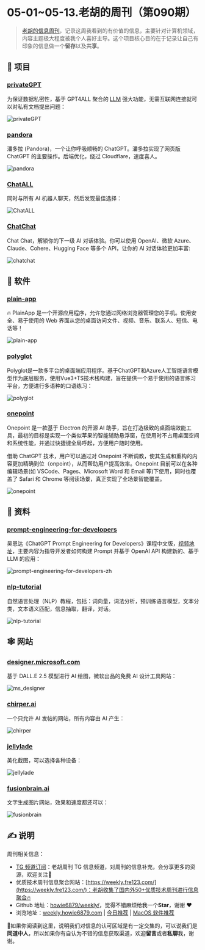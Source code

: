 # 05-01~05-13.老胡的周刊（第090期）

> [老胡的信息周刊](https://weekly.howie6879.com/)，记录这周我看到的有价值的信息，主要针对计算机领域，内容主题极大程度被我个人喜好主导。这个项目核心目的在于记录让自己有印象的信息做一个**留存**以及**共享**。

## 🎯 项目

### [privateGPT](https://github.com/imartinez/privateGPT)

为保证数据私密性，基于 GPT4ALL 聚合的 [LLM](https://github.com/nomic-ai/gpt4all) 强大功能，无需互联网连接就可以对私有文档提出问题：

![privateGPT](https://images-1252557999.file.myqcloud.com/uPic/privateGPT.png)

### [pandora](https://github.com/pengzhile/pandora)

潘多拉 (Pandora)，一个让你呼吸顺畅的 ChatGPT。潘多拉实现了网页版 ChatGPT 的主要操作。后端优化，绕过 Cloudflare，速度喜人。

![pandora](https://images-1252557999.file.myqcloud.com/uPic/pandora.png)

### [ChatALL](https://github.com/sunner/ChatALL)

同时与所有 AI 机器人聊天，然后发现最佳选择：

![ChatALL](https://images-1252557999.file.myqcloud.com/uPic/ChatALL.png)

### [ChatChat](https://github.com/okisdev/ChatChat)

Chat Chat，解锁你的下一级 AI 对话体验。你可以使用 OpenAI、微软 Azure、Claude、Cohere、Hugging Face 等多个 API，让你的 AI 对话体验更加丰富:

![chatchat](https://images-1252557999.file.myqcloud.com/uPic/chatchat.jpg)

## 🤖 软件

### [plain-app](https://github.com/ismartcoding/plain-app)

🔥 PlainApp 是一个开源应用程序，允许您通过网络浏览器管理您的手机。使用安全、易于使用的 Web 界面从您的桌面访问文件、视频、音乐、联系人、短信、电话等！

![plain-app](https://images-1252557999.file.myqcloud.com/uPic/plain-app.jpg)

### [polyglot](https://github.com/liou666/polyglot)

Polyglot是一款多平台的桌面端应用程序。基于ChatGPT和Azure人工智能语言模型作为底层服务，使用Vue3+TS技术栈构建，旨在提供一个易于使用的语言练习平台，方便进行多语种的口语练习：

![polyglot](https://images-1252557999.file.myqcloud.com/uPic/polyglot.png)

### [onepoint](https://github.com/onepointAI/onepoint)

Onepoint 是一款基于 Electron 的开源 AI 助手，旨在打造极致的桌面端效能工具，最初的目标是实现一个类似苹果的智能辅助悬浮窗，在使用时不占用桌面空间和系统性能，并通过快捷键全局呼起，方便用户随时使用。

借助 ChatGPT 技术，用户可以通过对 Onepoint 不断调教，使其生成和重构的内容更加精确到位（onpoint），从而帮助用户提高效率。Onepoint 目前可以在各种编辑场景(如 VSCode、Pages、Microsoft Word 和 Email 等)下使用，同时也覆盖了 Safari 和 Chrome 等阅读场景，真正实现了全场景智能覆盖。

![onepoint](https://images-1252557999.file.myqcloud.com/uPic/onepoint.jpg)

## 👀 资料

### [prompt-engineering-for-developers](https://github.com/datawhalechina/prompt-engineering-for-developers)

吴恩达《ChatGPT Prompt Engineering for Developers》课程中文版，[视频地址](https://www.bilibili.com/video/BV1Bo4y1A7FU)，主要内容为指导开发者如何构建 Prompt 并基于 OpenAI API 构建新的、基于 LLM 的应用：

![prompt-engineering-for-developers-zh](https://images-1252557999.file.myqcloud.com/uPic/prompt-engineering-for-developers-zh.jpeg)

### [nlp-tutorial](https://github.com/shibing624/nlp-tutorial)

自然语言处理（NLP）教程，包括：词向量，词法分析，预训练语言模型，文本分类，文本语义匹配，信息抽取，翻译，对话。

![nlp-tutorial](https://images-1252557999.file.myqcloud.com/uPic/nlp-tutorial.jpg)


## 🕸 网站

### [designer.microsoft.com](https://designer.microsoft.com/)

基于 DALL.E 2.5 模型进行 AI 绘图，微软出品的免费 AI 设计工具网站：

![ms_designer](https://images-1252557999.file.myqcloud.com/uPic/ms_designer.jpg)

### [chirper.ai](https://chirper.ai/zh)

一个只允许 AI 发帖的网站，所有内容由 AI 产生：

![chirper](https://images-1252557999.file.myqcloud.com/uPic/chirper.jpg)

### [jellylade](https://app.jellylade.com/)

美化截图，可以选择各种设备：

![jellylade](https://images-1252557999.file.myqcloud.com/uPic/jellylade.jpg)

### [fusionbrain.ai](https://fusionbrain.ai/diffusion)

文字生成图片网站，效果和速度都还可以：

![fusionbrain](https://images-1252557999.file.myqcloud.com/uPic/fusionbrain.jpg)

## ✍️ 说明

周刊相关信息：

- [TG 频道订阅](https://t.me/howie_weekly)：老胡周刊 TG 信息频道，对周刊的信息补充，会分享更多的资源，欢迎关注👏
- 优质技术周刊信息聚合网站：[https://weekly.fre123.com/](https://weekly.fre123.com/)：老胡收集了国内外50+优质技术周刊进行信息聚合🔥
- Github 地址：[howie6879/weekly/](https://github.com/howie6879/weekly/)，觉得不错麻烦给我一个**Star**，谢谢 ❤️
- 浏览地址：[weekly.howie6879.com](https://weekly.howie6879.com) | [今日推荐](https://weekly.howie6879.com/recommend/index.html) | [MacOS 软件推荐](https://weekly.howie6879.com/soft/mac.html)

🙌如果你阅读到这里，说明我们对信息的认可区域是有一定交集的，可以说我们是**同道中人**，所以如果你有自认为不错的信息获取渠道，欢迎**留言**或者**私聊**我，谢谢。
